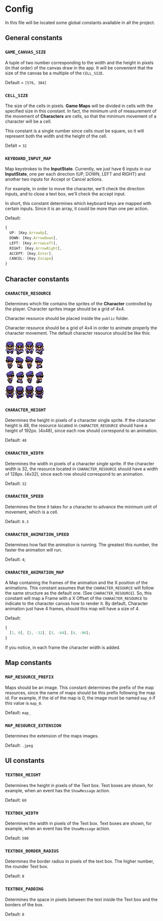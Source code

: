 # Config

In this file will be located some global constants available in all the project.

## General constants

### `GAME_CANVAS_SIZE`

A tuple of two number corresponding to the width and the height in pixels (in that order)
of the canvas draw in the app. It will be convenient that the size of the canvas be a multiple
of the `CELL_SIZE`.

Default = `[576, 384]`

### `CELL_SIZE`

The size of the cells in pixels. <b>Game Maps</b> will be divided in cells with the specified
size in this constant. In fact, the minimum unit of measurement of the movement of <b>Characters</b>
are cells, so that the minimum movement of a character will be a cell.

This constant is a single number since cells must be square, so it will represent both the width
and the height of the cell.

Defalt = `32`

### `KEYBOARD_INPUT_MAP`

Map keystrokes to the <b>InputState</b>. Currently, we just have 6 inputs in our <b>InputState</b>,
one per each direction (UP, DOWN, LEFT and RIGHT) and another two inputs for Accept or Cancel actions.

For example, in order to move the character, we'll check the direction inputs, and to close a text box,
we'll check the accept input.

In short, this constant determines which keyboard keys are mapped with certain inputs. Since it is
an array, it could be more than one per action.

Default:

```ts
{
  UP: [Key.ArrowUp],
  DOWN: [Key.ArrowDown],
  LEFT: [Key.ArrowLeft],
  RIGHT: [Key.ArrowRight],
  ACCEPT: [Key.Enter],
  CANCEL: [Key.Escape]
}
```

## Character constants

### `CHARACTER_RESOURCE`

Determines which file contains the sprites of the <b>Character</b> controlled by the player.
Character sprites image should be a grid of 4x4.

Character resource should be placed inside the `public` folder.

Character resource should be a grid of 4x4 in order to animate properly the character movement.
The default character resource should be like this:

![Default character](../../public/NPC_01.png)

### `CHARACTER_HEIGHT`

Determines the height in pixels of a character single sprite. If the character height is
48, the resource located in `CHARACTER_RESOURCE` should have a height of 192px. (4x48), since
each row should correspond to an animation.

Default: `48`

### `CHARACTER_WIDTH`

Determines the width in pixels of a character single sprite. If the character width is
32, the resource located in `CHARACTER_RESOURCE` should have a width of 128px. (4x32), since
each row should correspond to an animation.

Default: `32`

### `CHARACTER_SPEED`

Determines the time it takes for a character to advance the minimum unit of movement, which is a cell.

Default: `0.3`

### `CHARACTER_ANIMATION_SPEED`

Determines how fast the animation is running. The greatest this number, the faster the animation will run.

Default: `4`;

### `CHARACTER_ANIMATION_MAP`

A Map containing the frames of the animation and the X position of the animations. This constant assumes that
the `CHARACTER_RESOURCE` will follow the same structure as the default one. (See `CHARACTER_RESOURCE`).
So, this constant will map a Frame with a X Offset of the `CHARACTER_RESOURCE` to indicate to the
character canvas how to render it. By default, Character animation just have 4 frames, should this map will have
a size of 4.

Default:

```ts
{
  [1, 0], [2, -32], [3, -64], [4, -96];
}
```

If you notice, in each frame the character width is added.

## Map constants

### `MAP_RESOURCE_PREFIX`

Maps should be an image. This constant determines the prefix of the map resources, since the
name of maps should be this prefix following the map id. For example, if the id of the map is 0,
the image must be named `map_0` if this value is `map_0`.

Default: `map_`

### `MAP_RESOURCE_EXTENSION`

Determines the extension of the maps images.

Default: `.jpeg`

## UI constants

### `TEXTBOX_HEIGHT`

Determines the height in pixels of the Text box. Text boxes are shown, for example, when an event has the
`ShowMessage` action.

Default: `60`

### `TEXTBOX_WIDTH`

Determines the width in pixels of the Text box. Text boxes are shown, for example, when an event has the
`ShowMessage` action.

Default: `500`

### `TEXTBOX_BORDER_RADIUS`

Determines the border radius in pixels of the text box. The higher number, the rounder Text box.

Default: `8`

### `TEXTBOX_PADDING`

Determines the space in pixels between the text inside the Text box and the borders of the box.

Default: `8`
